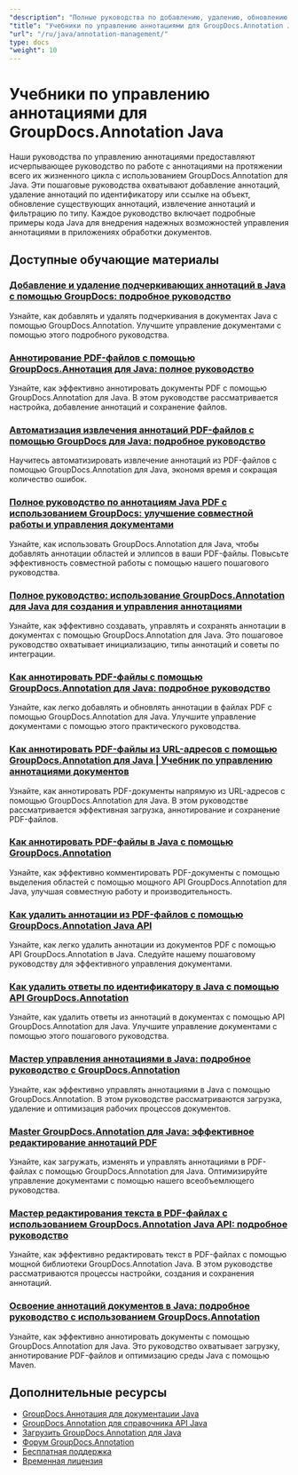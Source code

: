 ```yaml
---
"description": "Полные руководства по добавлению, удалению, обновлению и управлению аннотациями в документах с помощью GroupDocs.Annotation для Java."
"title": "Учебники по управлению аннотациями для GroupDocs.Annotation Java"
"url": "/ru/java/annotation-management/"
type: docs
"weight": 10
---
```


# Учебники по управлению аннотациями для GroupDocs.Annotation Java

Наши руководства по управлению аннотациями предоставляют исчерпывающее руководство по работе с аннотациями на протяжении всего их жизненного цикла с использованием GroupDocs.Annotation для Java. Эти пошаговые руководства охватывают добавление аннотаций, удаление аннотаций по идентификатору или ссылке на объект, обновление существующих аннотаций, извлечение аннотаций и фильтрацию по типу. Каждое руководство включает подробные примеры кода Java для внедрения надежных возможностей управления аннотациями в приложениях обработки документов.

## Доступные обучающие материалы

### [Добавление и удаление подчеркивающих аннотаций в Java с помощью GroupDocs: подробное руководство](./java-groupdocs-annotate-add-remove-underline/)
Узнайте, как добавлять и удалять подчеркивания в документах Java с помощью GroupDocs.Annotation. Улучшите управление документами с помощью этого подробного руководства.

### [Аннотирование PDF-файлов с помощью GroupDocs.Аннотация для Java: полное руководство](./annotate-pdfs-groupdocs-annotation-java-guide/)
Узнайте, как эффективно аннотировать документы PDF с помощью GroupDocs.Annotation для Java. В этом руководстве рассматривается настройка, добавление аннотаций и сохранение файлов.

### [Автоматизация извлечения аннотаций PDF-файлов с помощью GroupDocs для Java: подробное руководство](./automate-pdf-annotation-extraction-groupdocs-java/)
Научитесь автоматизировать извлечение аннотаций из PDF-файлов с помощью GroupDocs.Annotation для Java, экономя время и сокращая количество ошибок.

### [Полное руководство по аннотациям Java PDF с использованием GroupDocs: улучшение совместной работы и управления документами](./java-pdf-annotation-groupdocs-guide/)
Узнайте, как использовать GroupDocs.Annotation для Java, чтобы добавлять аннотации областей и эллипсов в ваши PDF-файлы. Повысьте эффективность совместной работы с помощью нашего пошагового руководства.

### [Полное руководство: использование GroupDocs.Annotation для Java для создания и управления аннотациями](./annotations-groupdocs-annotation-java-tutorial/)
Узнайте, как эффективно создавать, управлять и сохранять аннотации в документах с помощью GroupDocs.Annotation для Java. Это пошаговое руководство охватывает инициализацию, типы аннотаций и советы по интеграции.

### [Как аннотировать PDF-файлы с помощью GroupDocs.Annotation для Java: подробное руководство](./annotate-pdfs-groupdocs-annotation-java/)
Узнайте, как легко добавлять и обновлять аннотации в файлах PDF с помощью GroupDocs.Annotation для Java. Улучшите управление документами с помощью этого практического руководства.

### [Как аннотировать PDF-файлы из URL-адресов с помощью GroupDocs.Annotation для Java | Учебник по управлению аннотациями документов](./annotate-pdfs-from-urls-groupdocs-java/)
Узнайте, как аннотировать PDF-документы напрямую из URL-адресов с помощью GroupDocs.Annotation для Java. В этом руководстве рассматривается эффективная загрузка, аннотирование и сохранение PDF-файлов.

### [Как аннотировать PDF-файлы в Java с помощью GroupDocs.Annotation](./java-pdf-annotation-groupdocs-java/)
Узнайте, как эффективно комментировать PDF-документы с помощью выделения областей с помощью мощного API GroupDocs.Annotation для Java, улучшая совместную работу и производительность.

### [Как удалить аннотации из PDF-файлов с помощью GroupDocs.Annotation Java API](./groupdocs-annotation-java-remove-pdf-annotations/)
Узнайте, как легко удалить аннотации из документов PDF с помощью API GroupDocs.Annotation в Java. Следуйте нашему пошаговому руководству для эффективного управления документами.

### [Как удалить ответы по идентификатору в Java с помощью API GroupDocs.Annotation](./java-groupdocs-annotation-remove-replies-by-id/)
Узнайте, как удалить ответы из аннотаций в документах с помощью API GroupDocs.Annotation для Java. Улучшите управление документами с помощью этого пошагового руководства.

### [Мастер управления аннотациями в Java: подробное руководство с GroupDocs.Annotation](./groupdocs-annotation-java-manage-documents/)
Узнайте, как эффективно управлять аннотациями в Java с помощью GroupDocs.Annotation. В этом руководстве рассматриваются загрузка, удаление и оптимизация рабочих процессов документов.

### [Master GroupDocs.Annotation для Java: эффективное редактирование аннотаций PDF](./groupdocs-annotation-java-modify-pdf-annotations/)
Узнайте, как загружать, изменять и управлять аннотациями в PDF-файлах с помощью GroupDocs.Annotation для Java. Оптимизируйте управление документами с помощью нашего всеобъемлющего руководства.

### [Мастер редактирования текста в PDF-файлах с использованием GroupDocs.Annotation Java API: подробное руководство](./groupdocs-annotation-java-text-redaction-tutorial/)
Узнайте, как эффективно редактировать текст в PDF-файлах с помощью мощной библиотеки GroupDocs.Annotation Java. В этом руководстве рассматриваются процессы настройки, создания и сохранения аннотаций.

### [Освоение аннотаций документов в Java: подробное руководство с использованием GroupDocs.Annotation](./mastering-document-annotation-groupdocs-java/)
Узнайте, как эффективно аннотировать документы с помощью GroupDocs.Annotation для Java. Это руководство охватывает загрузку, аннотирование PDF-файлов и оптимизацию среды Java с помощью Maven.

## Дополнительные ресурсы

- [GroupDocs.Аннотация для документации Java](https://docs.groupdocs.com/annotation/java/)
- [GroupDocs.Annotation для справочника API Java](https://reference.groupdocs.com/annotation/java/)
- [Загрузить GroupDocs.Annotation для Java](https://releases.groupdocs.com/annotation/java/)
- [Форум GroupDocs.Annotation](https://forum.groupdocs.com/c/annotation)
- [Бесплатная поддержка](https://forum.groupdocs.com/)
- [Временная лицензия](https://purchase.groupdocs.com/temporary-license/)